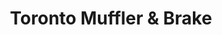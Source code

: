 ---
title: "Toronto Muffler & Brake"
url: /etobicoke/toronto-muffler-and-brake/
shop: car repair
---
